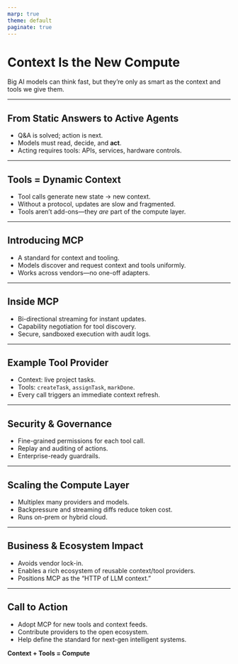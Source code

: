 ```yaml
---
marp: true
theme: default
paginate: true
---
```


# Context Is the New Compute
Big AI models can think fast, but they’re only as smart as the context and tools we give them.

---

## From Static Answers to Active Agents
- Q&A is solved; action is next.
- Models must read, decide, and **act**.
- Acting requires tools: APIs, services, hardware controls.

<!-- presenter: Emphasize the shift from pure inference to action and why this needs tools. -->

---

## Tools = Dynamic Context
- Tool calls generate new state → new context.
- Without a protocol, updates are slow and fragmented.
- Tools aren’t add-ons—they *are* part of the compute layer.

<!-- presenter: Explain that tool calls themselves create new context, which must be updated immediately. -->

---

## Introducing MCP
- A standard for context and tooling.
- Models discover and request context and tools uniformly.
- Works across vendors—no one-off adapters.

<!-- presenter: Provide a quick definition of Model Context Protocol (MCP) and its purpose. -->

---

## Inside MCP
- Bi-directional streaming for instant updates.
- Capability negotiation for tool discovery.
- Secure, sandboxed execution with audit logs.

<!-- presenter: Outline how MCP enables real-time context flow and secure tool invocation. -->

---

## Example Tool Provider
- Context: live project tasks.
- Tools: `createTask`, `assignTask`, `markDone`.
- Every call triggers an immediate context refresh.

<!-- presenter: Show a demo or describe a scenario where MCP powers a simple but clear tool provider. -->

---

## Security & Governance
- Fine-grained permissions for each tool call.
- Replay and auditing of actions.
- Enterprise-ready guardrails.

<!-- presenter: Stress the importance of safety, logging, and governance in production settings. -->

---

## Scaling the Compute Layer
- Multiplex many providers and models.
- Backpressure and streaming diffs reduce token cost.
- Runs on-prem or hybrid cloud.

<!-- presenter: Cover how MCP scales horizontally and keeps token usage efficient. -->

---

## Business & Ecosystem Impact
- Avoids vendor lock-in.
- Enables a rich ecosystem of reusable context/tool providers.
- Positions MCP as the “HTTP of LLM context.”

<!-- presenter: Highlight how MCP supports an open ecosystem and future growth. -->

---

## Call to Action
- Adopt MCP for new tools and context feeds.
- Contribute providers to the open ecosystem.
- Help define the standard for next-gen intelligent systems.

**Context + Tools = Compute**

<!-- presenter: End with a memorable call to action and reinforce the core slogan. -->